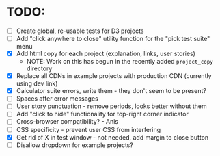 # TODO:

- [ ] Create global, re-usable tests for D3 projects
- [ ] Add "click anywhere to close" utility function for the "pick test suite" menu
- [x] Add html copy for each project (explanation, links, user stories)
  - NOTE: Work on this has begun in the recently added `project_copy` directory
- [x] Replace all CDNs in example projects with production CDN (currently using dev link)
- [x] Calculator suite errors, write them - they don't seem to be present?
- [ ] Spaces after error messages
- [ ] User story punctuation - remove periods, looks better without them
- [ ] Add "click to hide" functionality for top-right corner indicator
- [ ] Cross-browser compatibility? - Anis
- [ ] CSS specificity - prevent user CSS from interfering
- [x] Get rid of X in test window - not needed, add margin to close button
- [ ] Disallow dropdown for example projects?
